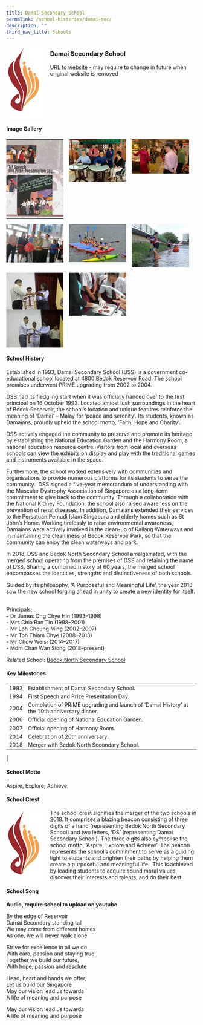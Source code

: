 ```yaml
---
title: Damai Secondary School
permalink: /school-histories/damai-sec/
description: ""
third_nav_title: Schools
---
```

<img src="/images/damaisec1.jpg" style="width:20%;margin-right:15px;" align = "left">

### **Damai Secondary School**
[URL to website](https://damaisec.moe.edu.sg/) - may require to change in future when original website is removed

<br clear="left">

#### **Image Gallery**

<p><a href="/images/damaisec2.jpg">  
<img src="/images/damaisec2.jpg" style="width:30%;margin-right:15px;" align = "left">
</a></p>

<p><a href="/images/damaisec3.jpg">  
<img src="/images/damaisec3.jpg" style="width:30%;margin-right:15px;" align = "left">
</a></p>

<p><a href="/images/damaisec4.jpg">  
<img src="/images/damaisec4.jpg" style="width:30%;margin-right:15px;" align = "left">
</a></p>

<br clear="left">

<p><a href="/images/damaisec5.jpg">  
<img src="/images/damaisec5.jpg" style="width:30%;margin-right:15px;" align = "left">
</a></p>

<p><a href="/images/damaisec6.jpg">  
<img src="/images/damaisec6.jpg" style="width:30%;margin-right:15px;" align = "left">
</a></p>

<p><a href="/images/damaisec7.jpg">  
<img src="/images/damaisec7.jpg" style="width:30%;margin-right:15px;" align = "left">
</a></p>

<br clear="left">

<p><a href="/images/damaisec8.jpg">  
<img src="/images/damaisec8.jpg" style="width:30%;margin-right:15px;" align = "left">
</a></p>

<p><a href="/images/damaisec9.jpg">  
<img src="/images/damaisec9.jpg" style="width:30%;margin-right:15px;" align = "left">
</a></p>

<br clear="left">

#### **School History**
Established in 1993, Damai Secondary School (DSS) is a government co-educational school located at 4800 Bedok Reservoir Road. The school premises underwent PRIME upgrading from 2002 to 2004.

DSS had its fledgling start when it was officially handed over to the first principal on 16 October 1993. Located amidst lush surroundings in the heart of Bedok Reservoir, the school’s location and unique features reinforce the meaning of ‘Damai’ – Malay for ‘peace and serenity’. Its students, known as Damaians, proudly upheld the school motto, ‘Faith, Hope and Charity’.

DSS actively engaged the community to preserve and promote its heritage by establishing the National Education Garden and the Harmony Room, a national education resource centre. Visitors from local and overseas schools can view the exhibits on display and play with the traditional games and instruments available in the space. 

Furthermore, the school worked extensively with communities and organisations to provide numerous platforms for its students to serve the community.  DSS signed a five-year memorandum of understanding with the Muscular Dystrophy Association of Singapore as a long-term commitment to give back to the community. Through a collaboration with the National Kidney Foundation, the school also raised awareness on the prevention of renal diseases. In addition, Damaians extended their services to the Persatuan Pemudi Islam Singapura and elderly homes such as St John’s Home. Working tirelessly to raise environmental awareness, Damaians were actively involved in the clean-up of Kallang Waterways and in maintaining the cleanliness of Bedok Reservoir Park, so that the community can enjoy the clean waterways and park.

In 2018, DSS and Bedok North Secondary School amalgamated, with the merged school operating from the premises of DSS and retaining the name of DSS. Sharing a combined history of 60 years, the merged school encompasses the identities, strengths and distinctiveness of both schools. 

Guided by its philosophy, ‘A Purposeful and Meaningful Life’, the year 2018 saw the new school forging ahead in unity to create a new identity for itself.    

Principals:<br>
\- Dr James Ong Chye Hin (1993–1998)<br>
\- Mrs Chia Ban Tin (1998–2001)<br>
\- Mr Loh Cheung Ming (2002–2007)<br>
\- Mr Toh Thiam Chye (2008–2013)<br>
\- Mr Chow Weisi (2014–2017)<br>
\- Mdm Chan Wan Siong (2018–present)

Related School: [Bedok North Secondary School](/school-histories/bedok-north-sec/)

#### **Key Milestones**

|  |  |
|:---:|---|
| 1993 | Establishment of Damai Secondary School. |
| 1994 | First Speech and Prize Presentation Day. |
| 2004 | Completion of PRIME upgrading and launch of ‘Damai History’ at the 10th anniversary dinner. |
| 2006 | Official opening of National Education Garden. |
| 2007 | Official opening of Harmony Room. |
| 2014 | Celebration of 20th anniversary. |
| 2018 | Merger with Bedok North Secondary School. |
|

#### **School Motto**
Aspire, Explore, Achieve

#### **School Crest**
<img src="/images/damaisec1.jpg" style="width:20%;margin-right:15px;" align = "left">

The school crest signifies the merger of the two schools in 2018. It comprises a blazing beacon consisting of three digits of a hand (representing Bedok North Secondary School) and two letters, ‘DS’ (representing Damai Secondary School). The three digits also symbolise the school motto, ‘Aspire, Explore and Achieve’. The beacon represents the school’s commitment to serve as a guiding light to students and brighten their paths by helping them create a purposeful and meaningful life.  This is achieved by leading students to acquire sound moral values, discover their interests and talents, and do their best.

#### **School Song**
**Audio, require school to upload on youtube**

By the edge of Reservoir<br>
Damai Secondary standing tall<br>
We may come from different homes<br>
As one, we will never walk alone

Strive for excellence in all we do<br>
With care, passion and staying true<br>
Together we build our future,<br>
With hope, passion and resolute

Head, heart and hands we offer,<br>
Let us build our Singapore<br>
May our vision lead us towards<br>
A life of meaning and purpose

May our vision lead us towards<br>
A life of meaning and purpose